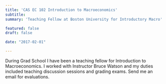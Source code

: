 ```yaml
---
title: 'CAS EC 102 Introduction to Macroeconomics'
subtitle:
summary: 'Teaching Fellow at Boston University for Introductory Macro'

featured: false
draft: false

date: "2017-02-01"

---
```


During Grad School I have been a teaching fellow for Introduction to Macroeconomics. I worked with Instructor Bruce Watson and my duties included teaching discussion sessions and grading exams. Send me an email for evaluations.
